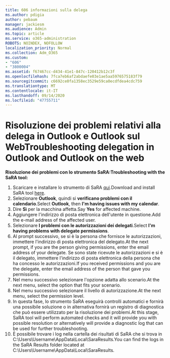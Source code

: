 ```yaml
---
title: 606 informazioni sulla delega
ms.author: pdigia
author: pebaum
manager: jackiesm
ms.audience: Admin
ms.topic: article
ms.service: o365-administration
ROBOTS: NOINDEX, NOFOLLOW
localization_priority: Normal
ms.collection: Adm_O365
ms.custom:
- "606"
- "3800004"
ms.assetid: f67467cc-d434-41e1-847c-120412b12c3f
ms.openlocfilehash: 7fca7eb6af2abdaefe03e1ae5aa5976575183f79
ms.sourcegitcommit: c6692ce0fa1358ec3529e59ca0ecdfdea4cdc759
ms.translationtype: MT
ms.contentlocale: it-IT
ms.lasthandoff: 09/14/2020
ms.locfileid: "47755711"
---
```

# <a name="troubleshooting-delegation-in-outlook-and-outlook-on-the-web"></a><span data-ttu-id="31a2c-102">Risoluzione dei problemi relativi alla delega in Outlook e Outlook sul Web</span><span class="sxs-lookup"><span data-stu-id="31a2c-102">Troubleshooting delegation in Outlook and Outlook on the web</span></span>

<span data-ttu-id="31a2c-103">**Risoluzione dei problemi con lo strumento SaRA:**</span><span class="sxs-lookup"><span data-stu-id="31a2c-103">**Troubleshooting with the SaRA tool:**</span></span>

1. <span data-ttu-id="31a2c-104">Scaricare e installare lo strumento di SaRA [qui](https://aka.ms/SaRA-SkypeForBusinessSignIn).</span><span class="sxs-lookup"><span data-stu-id="31a2c-104">Download and install SaRA tool [here](https://aka.ms/SaRA-SkypeForBusinessSignIn).</span></span>
1. <span data-ttu-id="31a2c-105">Selezionare **Outlook**, quindi si **verificano problemi con il calendario**.</span><span class="sxs-lookup"><span data-stu-id="31a2c-105">Select **Outlook**, then **I'm having issues with my calendar**.</span></span>
1. <span data-ttu-id="31a2c-106">Dire **Sì** per la macchina affetta.</span><span class="sxs-lookup"><span data-stu-id="31a2c-106">Say **Yes** for affected machine.</span></span>
1. <span data-ttu-id="31a2c-107">Aggiungere l'indirizzo di posta elettronica dell'utente in questione.</span><span class="sxs-lookup"><span data-stu-id="31a2c-107">Add the e-mail address of the affected user.</span></span>
1. <span data-ttu-id="31a2c-108">Selezionare **I problemi con le autorizzazioni dei delegati**.</span><span class="sxs-lookup"><span data-stu-id="31a2c-108">Select **I'm having problems with delegate permissions**.</span></span>
1. <span data-ttu-id="31a2c-109">Al prompt successivo, se si è la persona che fornisce le autorizzazioni, immettere l'indirizzo di posta elettronica del delegato.</span><span class="sxs-lookup"><span data-stu-id="31a2c-109">At the next prompt, if you are the person giving permissions, enter the email address of your delegate.</span></span> <span data-ttu-id="31a2c-110">Se sono state ricevute le autorizzazioni e si è il delegato, immettere l'indirizzo di posta elettronica della persona che ha concesso le autorizzazioni.</span><span class="sxs-lookup"><span data-stu-id="31a2c-110">If you received permissions and you are the delegate, enter the email address of the person that gave you permissions.</span></span>
1. <span data-ttu-id="31a2c-111">Nel menu successivo selezionare l'opzione adatta allo scenario.</span><span class="sxs-lookup"><span data-stu-id="31a2c-111">At the next menu, select the option that fits your scenario.</span></span>
1. <span data-ttu-id="31a2c-112">Nel menu successivo selezionare il livello di autorizzazione.</span><span class="sxs-lookup"><span data-stu-id="31a2c-112">At the next menu, select the permission level.</span></span>
1. <span data-ttu-id="31a2c-113">In questa fase, lo strumento SaRA eseguirà controlli automatici e fornirà una possibile soluzione o in alternativa fornirà un registro di diagnostica che può essere utilizzato per la risoluzione dei problemi.</span><span class="sxs-lookup"><span data-stu-id="31a2c-113">At this stage, SaRA tool will perform automated checks and it will provide you with possible resolution or alternatively will provide a diagnostic log that can be used for further troubleshooting.</span></span>
1. <span data-ttu-id="31a2c-114">È possibile trovare i log nella cartella dei risultati di SaRA che si trova in C:\Users\Username\AppData\Local\SaraResults.</span><span class="sxs-lookup"><span data-stu-id="31a2c-114">You can find the logs in the SaRA Results folder located at C:\Users\Username\AppData\Local\SaraResults.</span></span>
